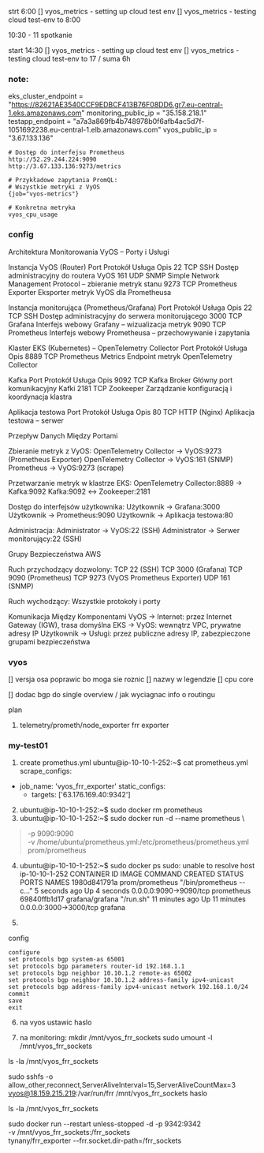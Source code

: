 strt 6:00
[] vyos_metrics - setting up cloud test env
[] vyos_metrics - testing cloud test-env
to 8:00

10:30 - 11 spotkanie

start 14:30
[] vyos_metrics - setting up cloud test env
[] vyos_metrics - testing cloud test-env
to 17 / suma 6h

### note:

eks_cluster_endpoint = "https://82621AE3540CCF9EDBCF413B76F08DD6.gr7.eu-central-1.eks.amazonaws.com"
monitoring_public_ip = "35.158.218.1"
testapp_endpoint = "a7a3a869fb4b748978b0f6afb4ac5d7f-1051692238.eu-central-1.elb.amazonaws.com"
vyos_public_ip = "3.67.133.136"

```
# Dostęp do interfejsu Prometheus
http://52.29.244.224:9090
http://3.67.133.136:9273/metrics

# Przykładowe zapytania PromQL:
# Wszystkie metryki z VyOS
{job="vyos-metrics"}

# Konkretna metryka
vyos_cpu_usage
```


### config

Architektura Monitorowania VyOS – Porty i Usługi

Instancja VyOS (Router)
    Port	Protokół	Usługa	Opis
    22	TCP	SSH	Dostęp administracyjny do routera VyOS
    161	UDP	SNMP	Simple Network Management Protocol – zbieranie metryk stanu
    9273	TCP	Prometheus Exporter	Eksporter metryk VyOS dla Prometheusa
    
Instancja monitorująca (Prometheus/Grafana)
    Port	Protokół	Usługa	Opis
    22	TCP	SSH	Dostęp administracyjny do serwera monitorującego
    3000	TCP	Grafana	Interfejs webowy Grafany – wizualizacja metryk
    9090	TCP	Prometheus	Interfejs webowy Prometheusa – przechowywanie i zapytania
    
Klaster EKS (Kubernetes) – OpenTelemetry Collector
    Port	Protokół	Usługa	Opis
    8889	TCP	Prometheus Metrics	Endpoint metryk OpenTelemetry Collector
    
Kafka
    Port	Protokół	Usługa	Opis
    9092	TCP	Kafka Broker	Główny port komunikacyjny Kafki
    2181	TCP	Zookeeper	Zarządzanie konfiguracją i koordynacja klastra
    
Aplikacja testowa
    Port	Protokół	Usługa	Opis
    80	TCP	HTTP (Nginx)	Aplikacja testowa – serwer
    
Przepływ Danych Między Portami

Zbieranie metryk z VyOS:
    OpenTelemetry Collector → VyOS:9273 (Prometheus Exporter)
    OpenTelemetry Collector → VyOS:161 (SNMP)
    Prometheus → VyOS:9273 (scrape)

Przetwarzanie metryk w klastrze EKS:
    OpenTelemetry Collector:8889 → Kafka:9092
    Kafka:9092 ↔ Zookeeper:2181

Dostęp do interfejsów użytkownika:
    Użytkownik → Grafana:3000
    Użytkownik → Prometheus:9090
    Użytkownik → Aplikacja testowa:80

Administracja:
    Administrator → VyOS:22 (SSH)
    Administrator → Serwer monitorujący:22 (SSH)

Grupy Bezpieczeństwa AWS

Ruch przychodzący dozwolony:
    TCP 22 (SSH)
    TCP 3000 (Grafana)
    TCP 9090 (Prometheus)
    TCP 9273 (VyOS Prometheus Exporter)
    UDP 161 (SNMP)

Ruch wychodzący:
    Wszystkie protokoły i porty

Komunikacja Między Komponentami
    VyOS → Internet: przez Internet Gateway (IGW), trasa domyślna
    EKS → VyOS: wewnątrz VPC, prywatne adresy IP
    Użytkownik → Usługi: przez publiczne adresy IP, zabezpieczone grupami bezpieczeństwa

### vyos
[] versja osa poprawic bo moga sie roznic
[] nazwy w legendzie
[] cpu core

[] dodac bgp do single overview / jak wyciagnac info o routingu

plan 
1. telemetry/prometh/node_exporter frr exporter 


### my-test01

1. create promethus.yml
ubuntu@ip-10-10-1-252:~$ cat prometheus.yml
scrape_configs:
  - job_name: 'vyos_frr_exporter'
    static_configs:
      - targets: ['63.176.169.40:9342']

2. ubuntu@ip-10-10-1-252:~$ sudo docker rm prometheus
3. ubuntu@ip-10-10-1-252:~$ sudo docker run -d --name prometheus \
>   -p 9090:9090 \
>   -v /home/ubuntu/prometheus.yml:/etc/prometheus/prometheus.yml \
>   prom/prometheus
4. ubuntu@ip-10-10-1-252:~$ sudo docker ps
sudo: unable to resolve host ip-10-10-1-252
CONTAINER ID        IMAGE               COMMAND                  CREATED             STATUS              PORTS                    NAMES
1980d841791a        prom/prometheus     "/bin/prometheus --c…"   5 seconds ago       Up 4 seconds        0.0.0.0:9090->9090/tcp   prometheus
69840ffb1d17        grafana/grafana     "/run.sh"                11 minutes ago      Up 11 minutes       0.0.0.0:3000->3000/tcp   grafana

5. 
config
```
configure
set protocols bgp system-as 65001
set protocols bgp parameters router-id 192.168.1.1
set protocols bgp neighbor 10.10.1.2 remote-as 65002
set protocols bgp neighbor 10.10.1.2 address-family ipv4-unicast
set protocols bgp address-family ipv4-unicast network 192.168.1.0/24
commit
save
exit

```

6. na vyos ustawic haslo

7. na monitoring:
mkdir /mnt/vyos_frr_sockets
sudo umount -l /mnt/vyos_frr_sockets

ls -la /mnt/vyos_frr_sockets

sudo sshfs -o allow_other,reconnect,ServerAliveInterval=15,ServerAliveCountMax=3 vyos@18.159.215.219:/var/run/frr /mnt/vyos_frr_sockets
haslo

ls -la /mnt/vyos_frr_sockets

sudo docker run --restart unless-stopped -d -p 9342:9342 \
  -v /mnt/vyos_frr_sockets:/frr_sockets \
  tynany/frr_exporter --frr.socket.dir-path=/frr_sockets


